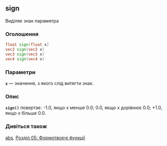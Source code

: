 ## sign
Виділяє знак параметра

### Оголошення
```glsl
float sign(float x)  
vec2 sign(vec2 x)  
vec3 sign(vec3 x)  
vec4 sign(vec4 x)
```

### Параметри
**```x```** — значення, з якого слід витягти знак.

### Опис
**```sign()```** повертає: -1.0, якщо x менше 0.0; 0.0, якщо x дорівнює 0.0; +1.0, якщо x більше 0.0.

<div class="simpleFunction" data="y = sign(x);"></div>

### Дивіться також
[abs](/glossary/?lan=ua&search=abs), [Розділ 05: Формотворчі функції](/05/?lan=ua)
